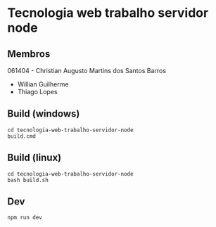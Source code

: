 # Tecnologia web trabalho servidor node

## Membros
061404 - Christian Augusto Martins dos Santos Barros
- Willian Guilherme
- Thiago Lopes

## Build (windows)
```
cd tecnologia-web-trabalho-servidor-node
build.cmd
```

## Build (linux)
```
cd tecnologia-web-trabalho-servidor-node
bash build.sh
```

## Dev
```
npm run dev
```
